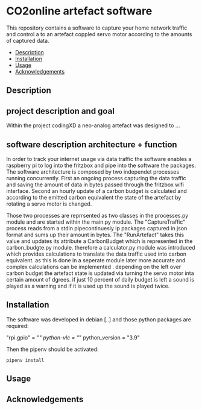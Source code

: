 # CO2online artefact software
This repository contains a software to capture your home network traffic and control a to an artefact coppled servo motor according to the amounts of captured data.

- [Description](#description)
- [Installation](#installation)
- [Usage](#usage)
- [Acknowledgements](#acknowledgements)

## Description
## project description and goal
Within the project codingXD a neo-analog artefact was designed to ...

## software description architecture + function
In order to track your internet usage via data traffic the software enables a raspberry pi to log into the fritzbox and pipe into the software the packages. 
The software architecture is composed by two independet processes running concurrently. First an ongoing process capturing the data traffic and saving the amount of data in bytes passed through the fritzbox wifi interface. Second an hourly update of a carbon budget is calculated and according to the emitted carbon equivalent the state of the artefact by rotating a servo motor is changed.

Those two processes are reprrsented as two classes in the processes.py module and are started within  the main.py module. The "CaptureTraffic"
 process reads from a stdin pipecontinuesly ip packages captured in json format and sums up their amount in bytes. The "RunArtefact" takes this value and updates its attribute a CarbonBudget which is represented in the carbon_budgte.py module. therefore a calculator.py module was introduced which provides calculations to translate the data traffic used into carbon equivalent. as this is done in a seperate module later more accurate and complex calculations can be implemented . depending on the left over carbon budget the artefact state is updated via turning the servo motor inta certain amount of dgrees. if just 10 percent of daily budget is left a sound is played as a warning and if it is used up the sound is played twice.
## Installation
The software was developed in debian [..] and those python packages are required:

"rpi.gpio" = "*"
python-vlc = "*"
python_version = "3.9"


Then the pipenv should be activated:

`pipenv install`

## Usage

## Acknowledgements

